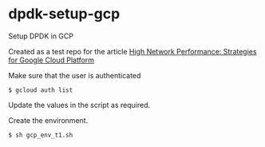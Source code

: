 # dpdk-setup-gcp
Setup DPDK in GCP

Created as a test repo for the article [High Network Performance: Strategies for Google Cloud Platform](https://hoverture.com/blog/high-network-performance-strategies-for-google-cloud-platform/)

Make sure that the user is authenticated
```
$ gcloud auth list
```
Update the values in the script as required.

Create the environment.
```
$ sh gcp_env_t1.sh 
```